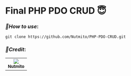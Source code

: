 <h1>Final PHP PDO CRUD 😇</h1>

### *📑How to use*:

    git clone https://github.com/Nutmito/PHP-PDO-CRUD.git

### *📜Credit*:

<table>
  <tr align="center">
    <td><a href="https://github.com/Nutmito"><img src="https://avatars.githubusercontent.com/u/91049342?s=100" /><br /><sub><b>Nutmito</b></sub></a></td>
  </tr>